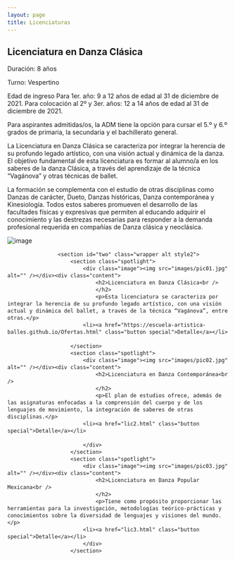 ```yaml
---
layout: page
title: Licenciaturas
---
```


## Licenciatura en Danza Clásica

Duración: 8 años

Turno: Vespertino

Edad de ingreso
Para 1er. año: 9 a 12 años de edad al 31 de diciembre de 2021.
Para colocación al 2º y 3er. años: 12 a 14 años de edad al 31 de diciembre de 2021.

Para aspirantes admitidas/os, la ADM tiene la opción para cursar el 5.º y 6.º grados de primaria, la secundaria y el bachillerato general.

La Licenciatura en Danza Clásica se caracteriza por integrar la herencia de su profundo legado artístico, con una visión actual y dinámica de la danza. El objetivo fundamental de esta licenciatura es formar al alumno/a en los saberes de la danza Clásica, a través del aprendizaje de la técnica “Vagánova” y otras técnicas de ballet.

La formación se complementa con el estudio de otras disciplinas como Danzas de carácter, Dueto, Danzas históricas, Danza contemporánea y Kinesiología. Todos estos saberes promueven el desarrollo de las facultades físicas y expresivas que permiten al educando adquirir el conocimiento y las destrezas necesarias para responder a la demanda profesional requerida en compañías de Danza clásica y neoclásica.

![image](https://user-images.githubusercontent.com/99769832/165887275-cdc61fec-9058-4380-ab36-3a3602833657.png)

<!-- Two -->
					<section id="two" class="wrapper alt style2">
						<section class="spotlight">
							<div class="image"><img src="images/pic01.jpg" alt="" /></div><div class="content">
								<h2>Licenciatura en Danza Clásica<br />
								</h2>
								<p>Esta licenciatura se caracteriza por integrar la herencia de su profundo legado artístico, con una visión actual y dinámica del ballet, a través de la técnica “Vagánova”, entre otras.</p>
							<li><a href="https://escuela-artistica-balles.github.io/Ofertas.html" class="button special">Detalle</a></li>
							
						</section>
						<section class="spotlight">
							<div class="image"><img src="images/pic02.jpg" alt="" /></div><div class="content">
								<h2>Licenciatura en Danza Contemporánea<br />
								</h2>
								<p>El plan de estudios ofrece, además de las asignaturas enfocadas a la comprensión del cuerpo y de los lenguajes de movimiento, la integración de saberes de otras disciplinas.</p>
							<li><a href="lic2.html" class="button special">Detalle</a></li>
							
							</div>
						</section>
						<section class="spotlight">
							<div class="image"><img src="images/pic03.jpg" alt="" /></div><div class="content">
								<h2>Licenciatura en Danza Popular Mexicana<br />
								</h2>
								<p>Tiene como propósito proporcionar las herramientas para la investigación, metodologías teórico-prácticas y conocimientos sobre la diversidad de lenguajes y visiones del mundo.</p>
							<li><a href="lic3.html" class="button special">Detalle</a></li>
							</div>
						</section>
